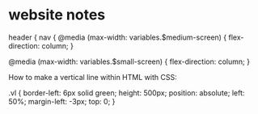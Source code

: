 # website notes

header {
nav {
@media (max-width: variables.$medium-screen) {
flex-direction: column;
}

@media (max-width: variables.$small-screen) {
flex-direction: column;
}



How to make a vertical line within HTML with CSS: 
  <!-- style to create vertical line -->
.vl {
  border-left: 6px solid green;
  height: 500px;
  position: absolute;
  left: 50%;
  margin-left: -3px;
  top: 0;
}